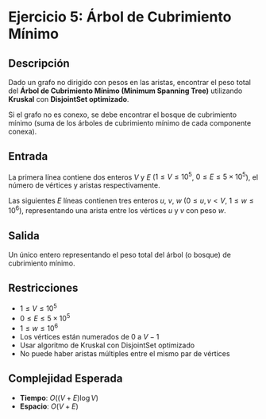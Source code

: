 # Ejercicio 5: Árbol de Cubrimiento Mínimo

## Descripción

Dado un grafo no dirigido con pesos en las aristas, encontrar el peso total del **Árbol de Cubrimiento Mínimo (Minimum Spanning Tree)** utilizando **Kruskal** con **DisjointSet optimizado**.

Si el grafo no es conexo, se debe encontrar el bosque de cubrimiento mínimo (suma de los árboles de cubrimiento mínimo de cada componente conexa).

## Entrada

La primera línea contiene dos enteros $V$ y $E$ ($1 \leq V \leq 10^5$, $0 \leq E \leq 5 \times 10^5$), el número de vértices y aristas respectivamente.

Las siguientes $E$ líneas contienen tres enteros $u$, $v$, $w$ ($0 \leq u, v < V$, $1 \leq w \leq 10^6$), representando una arista entre los vértices $u$ y $v$ con peso $w$.

## Salida

Un único entero representando el peso total del árbol (o bosque) de cubrimiento mínimo.

## Restricciones

- $1 \leq V \leq 10^5$
- $0 \leq E \leq 5 \times 10^5$
- $1 \leq w \leq 10^6$
- Los vértices están numerados de $0$ a $V-1$
- Usar algoritmo de Kruskal con DisjointSet optimizado
- No puede haber aristas múltiples entre el mismo par de vértices

## Complejidad Esperada

- **Tiempo**: $O((V + E) \log V)$
- **Espacio**: $O(V + E)$

